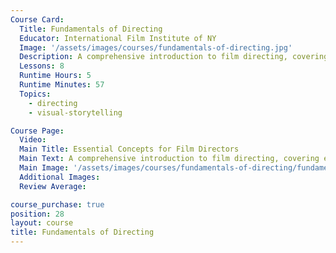 ```yaml
---
Course Card:
  Title: Fundamentals of Directing
  Educator: International Film Institute of NY
  Image: '/assets/images/courses/fundamentals-of-directing.jpg'
  Description: A comprehensive introduction to film directing, covering essential concepts and techniques for aspiring directors and film enthusiasts.
  Lessons: 8
  Runtime Hours: 5
  Runtime Minutes: 57
  Topics:
    - directing
    - visual-storytelling

Course Page:
  Video:
  Main Title: Essential Concepts for Film Directors
  Main Text: A comprehensive introduction to film directing, covering essential concepts and techniques for aspiring directors and film enthusiasts.
  Main Image: '/assets/images/courses/fundamentals-of-directing/fundamentals-of-directing-main.jpg'
  Additional Images:
  Review Average:

course_purchase: true
position: 28
layout: course
title: Fundamentals of Directing
---
```



